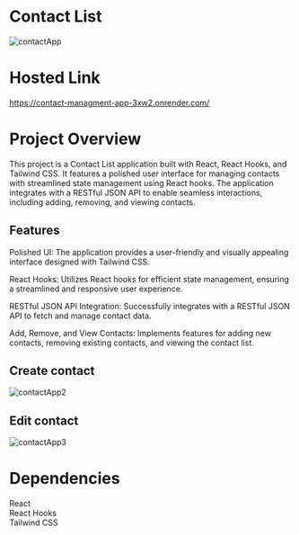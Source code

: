 # Contact List

 ![contactApp](https://github.com/girirajShekhawat/Contact-Management-App/assets/138613680/c1182402-777d-4344-a873-7a2b542d5316)


 
# Hosted Link
 https://contact-managment-app-3xw2.onrender.com/

 
# Project Overview
This project is a Contact List application built with React, React Hooks, and Tailwind CSS. 
It features a polished user interface for managing contacts with streamlined state management using React hooks.
The application integrates with a RESTful JSON API to enable seamless interactions, including adding, removing, and viewing contacts.

## Features
Polished UI: The application provides a user-friendly and visually appealing interface designed with Tailwind CSS.

React Hooks: Utilizes React hooks for efficient state management, ensuring a streamlined and responsive user experience.

RESTful JSON API Integration: Successfully integrates with a RESTful JSON API to fetch and manage contact data.

Add, Remove, and View Contacts: Implements features for adding new contacts, removing existing contacts, and viewing the contact list.

## Create contact

![contactApp2](https://github.com/girirajShekhawat/Contact-Management-App/assets/138613680/8950b1c3-d736-4269-8c65-523953b879df)

## Edit contact

![contactApp3](https://github.com/girirajShekhawat/Contact-Management-App/assets/138613680/7312968b-6df2-4d7a-852e-2ec3ec2caf37)

# Dependencies

React<br>
React Hooks<br>
Tailwind CSS

